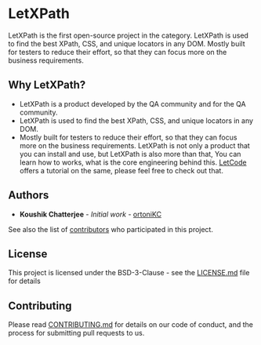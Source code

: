 # LetXPath
LetXPath is the first open-source project in the category.
LetXPath is used to find the best XPath, CSS, and unique locators in any DOM. Mostly built for testers to reduce their effort, so that they can focus more on the business requirements.
## Why LetXPath?
* LetXPath is a product developed by the QA community and for the QA community.
* LetXPath is used to find the best XPath, CSS, and unique locators in any DOM.
* Mostly built for testers to reduce their effort, so that they can focus more on the business requirements.
LetXPath is not only a product that you can install and use, but LetXPath is also more than that, You can learn how to works, what is the core engineering behind this.
[LetCode](https://youtube.com/letcode) offers a tutorial on the same, please feel free to check out that.

## Authors
* **Koushik Chatterjee** - *Initial work* - [ortoniKC](https://github.com/ortonikc)

See also the list of [contributors](https://github.com/ortoniKC/LetXPath/graphs/contributors) who participated in this project.

## License
This project is licensed under the BSD-3-Clause - see the [LICENSE.md](LICENSE.md) file for details

## Contributing
Please read [CONTRIBUTING.md](CONTRIBUTING.md) for details on our code of conduct, and the process for submitting pull requests to us.
